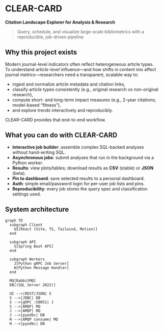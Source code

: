 # CLEAR-CARD
**Citation Landscape Explorer for Analysis & Research**

> Query, schedule, and visualize large-scale bibliometrics with a reproducible, job-driven pipeline

## Why this project exists
Modern journal-level indicators often reflect heterogeneous article types. To understand *article-level* influence—and how shifts in content mix affect journal metrics—researchers need a transparent, scalable way to:
- ingest and normalize article metadata and citation links,
- classify article types consistently (e.g., original research vs non-original research),
- compute short- and long-term impact measures (e.g., 2-year citations; model-based “fitness”),
- and explore trends interactively and reproducibly.

CLEAR-CARD provides that end-to-end workflow.

## What you can do with CLEAR-CARD
- **Interactive job builder**: assemble complex SQL-backed analyses without hand-writing SQL.
- **Asynchronous jobs**: submit analyses that run in the background via a Python worker.
- **Results**: view plots/tables; download results as **CSV** (stable) or **JSON** (beta).
- **Pin to dashboard**: save selected results to a personal dashboard.
- **Auth**: simple email/password login for per-user job lists and pins.
- **Reproducibility**: every job stores the query spec and classification settings used.

## System architecture

```mermaid
graph TD
  subgraph Client
    UI[React (Vite, TS, Tailwind, Motion)]
  end

  subgraph API
    S[Spring Boot API]
  end

  subgraph Workers
    J[Python gRPC Job Server]
    H[Python Message Handler]
  end

  MQ[RabbitMQ]
  DB[(SQL Server 2022)]

  UI -->|REST/JSON| S
  S -->|JDBC| DB
  S -->|gRPC :50051| J
  S -->|AMQP| MQ
  J -->|AMQP| MQ
  J -->|pyodbc| DB
  H -->|AMQP consume| MQ
  H -->|pyodbc| DB
